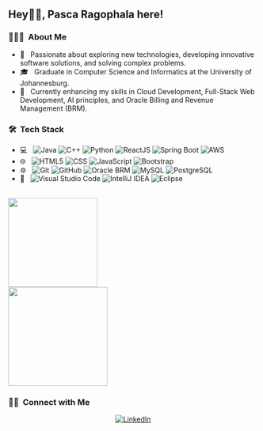 <h2> Hey👋🏼, Pasca Ragophala here!</h2>

<h3> 👨🏻‍💻 &nbsp;About Me </h3>

- 🤔 &nbsp; Passionate about exploring new technologies, developing innovative software solutions, and solving complex problems.
- 🎓 &nbsp; Graduate in Computer Science and Informatics at the University of Johannesburg.
- 🌱 &nbsp; Currently enhancing my skills in Cloud Development, Full-Stack Web Development, AI principles, and Oracle Billing and Revenue Management (BRM).

<h3> 🛠 &nbsp;Tech Stack</h3>

- 💻 &nbsp;
  ![Java](https://img.shields.io/badge/-Java-333333?style=flat&logo=java&logoColor=007396)
  ![C++](https://img.shields.io/badge/-C++-333333?style=flat&logo=C%2B%2B&logoColor=00599C)
  ![Python](https://img.shields.io/badge/-Python-333333?style=flat&logo=python&logoColor=3776AB)
  ![ReactJS](https://img.shields.io/badge/-ReactJS-333333?style=flat&logo=react)
  ![Spring Boot](https://img.shields.io/badge/-Spring%20Boot-333333?style=flat&logo=springboot)
  ![AWS](https://img.shields.io/badge/-AWS-333333?style=flat&logo=amazon-aws)
- 🌐 &nbsp;
  ![HTML5](https://img.shields.io/badge/-HTML5-333333?style=flat&logo=HTML5)
  ![CSS](https://img.shields.io/badge/-CSS-333333?style=flat&logo=CSS3&logoColor=1572B6)
  ![JavaScript](https://img.shields.io/badge/-JavaScript-333333?style=flat&logo=javascript)
  ![Bootstrap](https://img.shields.io/badge/-Bootstrap-333333?style=flat&logo=bootstrap&logoColor=563D7C)
- ⚙ &nbsp;
  ![Git](https://img.shields.io/badge/-Git-333333?style=flat&logo=git)
  ![GitHub](https://img.shields.io/badge/-GitHub-333333?style=flat&logo=github)
  ![Oracle BRM](https://img.shields.io/badge/-Oracle_BRM-333333?style=flat&logo=oracle)
  ![MySQL](https://img.shields.io/badge/-MySQL-333333?style=flat&logo=mysql)
  ![PostgreSQL](https://img.shields.io/badge/-PostgreSQL-333333?style=flat&logo=postgresql)
- 🔧 &nbsp;
  ![Visual Studio Code](https://img.shields.io/badge/-Visual%20Studio%20Code-333333?style=flat&logo=visual-studio-code&logoColor=007ACC)
  ![IntelliJ IDEA](https://img.shields.io/badge/-IntelliJ%20IDEA-333333?style=flat&logo=intellij-idea&logoColor=2C2255)
  ![Eclipse](https://img.shields.io/badge/-Eclipse-333333?style=flat&logo=eclipse-ide&logoColor=2C2255)

<br/>

<a href="https://github.com/pascaragophala">
  <img height="180em" src="https://github-readme-stats.vercel.app/api?username=pascaragophala&theme=tokyonight&show_icons=true&rank_icon=github" />
  <br/>
  <img height="200em" src="https://github-readme-stats.vercel.app/api/top-langs/?username=pascaragophala&theme=tokyonight&layout=donut" />
</a>

<br/>

<h3> 🤝🏻 &nbsp;Connect with Me </h3>

<p align="center">
<a href="https://www.linkedin.com/in/pasca-ragophala-a9442b233/"><img alt="LinkedIn" src="https://img.shields.io/badge/LinkedIn-Ragophala_Pasca-blue?style=flat-square&logo=linkedin"></a>
</p>

